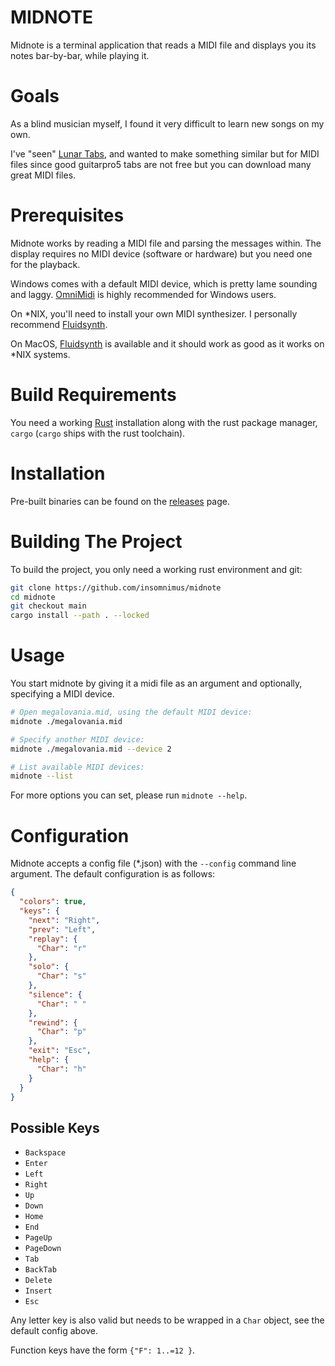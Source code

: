 # MIDNOTE

Midnote is a terminal application that reads a MIDI file
and displays you its notes bar-by-bar, while playing it.

# Goals

As a blind musician myself, I found it very difficult to learn new songs on my own.

I've "seen" [Lunar Tabs][], and wanted to make something similar but for MIDI files
since good guitarpro5 tabs are not free but you can download many great MIDI files.

# Prerequisites
 
Midnote works by reading a MIDI file and parsing the messages within.
The display requires no MIDI device (software or hardware) but you need one for the playback.
 
Windows comes with a default MIDI device, which is pretty lame sounding and laggy.
[OmniMidi][] is highly recommended for Windows users.

On *NIX, you'll need to install your own MIDI synthesizer.
I personally recommend [Fluidsynth][].

On MacOS, [Fluidsynth][] is available and it should work as good as it works on *NIX systems.

# Build Requirements
You need a working [Rust][] installation along with the rust package manager, `cargo` (`cargo` ships with the rust toolchain).

# Installation
Pre-built binaries can be found on the [releases](https://github.com/insomnimus/midnote/releases) page.

# Building The Project

To build the project, you only need a working rust environment and git:

```sh
git clone https://github.com/insomnimus/midnote
cd midnote
git checkout main
cargo install --path . --locked
```

# Usage

You start midnote by giving it a midi file as an argument and optionally, specifying a MIDI device.

```sh
# Open megalovania.mid, using the default MIDI device:
midnote ./megalovania.mid

# Specify another MIDI device:
midnote ./megalovania.mid --device 2

# List available MIDI devices:
midnote --list
```

For more options you can set, please run `midnote --help`.

# Configuration
Midnote accepts a config file (*.json) with the `--config` command line argument.
The default configuration is as follows:

```json
{
  "colors": true,
  "keys": {
    "next": "Right",
    "prev": "Left",
    "replay": {
      "Char": "r"
    },
    "solo": {
      "Char": "s"
    },
    "silence": {
      "Char": " "
    },
    "rewind": {
      "Char": "p"
    },
    "exit": "Esc",
    "help": {
      "Char": "h"
    }
  }
}
```

## Possible Keys

-	`Backspace`
-	`Enter`
-	`Left`
-	`Right`
-	`Up`
-	`Down`
-	`Home`
-	`End`
-	`PageUp`
-	`PageDown`
-	`Tab`
-	`BackTab`
-	`Delete`
-	`Insert`
-	`Esc`

Any letter key is also valid but needs to be wrapped in a `Char` object, see the default config above.

Function keys have the form `{"F": 1..=12 }`.

[Lunar Tabs]: https://github.com/ProjPossibility/Lunar-Tabs-Desktop
[OmniMidi]: https://github.com/KeppySoftware/OmniMIDI
[Fluidsynth]: https://github.com/FluidSynth/fluidsynth
[Rust]: https://github.com/rust-lang/rust
